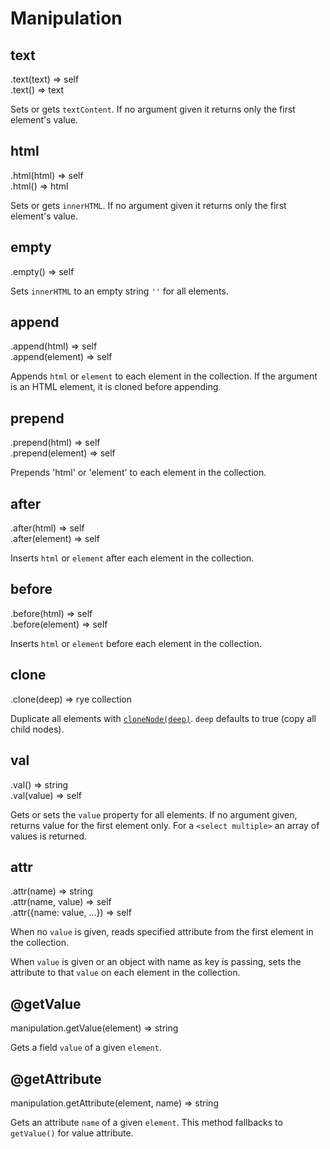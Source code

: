 Manipulation
==================

text
------------------
<div class="api">
    .text(text) <span>⇒ self</span><br>
    .text() <span>⇒ text</span>
</div>

Sets or gets `textContent`. If no argument given it returns only the first element's value.


html
------------------
<div class="api">
    .html(html) <span>⇒ self</span><br>
    .html() <span>⇒ html</span>
</div>

Sets or gets `innerHTML`. If no argument given it returns only the first element's value.


empty
------------------
<div class="api">
    .empty() <span>⇒ self</span>
</div>

Sets `innerHTML` to an empty string `''` for all elements.


append
------------------
<div class="api">
    .append(html) <span>⇒ self</span><br>
    .append(element) <span>⇒ self</span>
</div>

Appends `html` or `element` to each element in the collection. If the argument is an HTML element, it is cloned before appending.


prepend
------------------
<div class="api">
    .prepend(html) <span>⇒ self</span><br>
    .prepend(element) <span>⇒ self</span>
</div>

Prepends 'html' or 'element' to each element in the collection.


after
------------------
<div class="api">
    .after(html) <span>⇒ self</span><br>
    .after(element) <span>⇒ self</span>
</div>

Inserts `html` or `element` after each element in the collection.


before
------------------
<div class="api">
    .before(html) <span>⇒ self</span><br>
    .before(element) <span>⇒ self</span>
</div>

Inserts `html` or `element` before each element in the collection.


clone
------------------
<div class="api">
    .clone(deep) <span>⇒ rye collection</span>
</div>

Duplicate all elements with [`cloneNode(deep)`](https://developer.mozilla.org/en-US/docs/DOM/Node.cloneNode). `deep` defaults to true (copy all child nodes).


val
------------------
<div class="api">
    .val() <span>⇒ string</span><br>
    .val(value) <span>⇒ self</span>
</div>

Gets or sets the `value` property for all elements. If no argument given, returns value for the first element only. For a `<select multiple>` an array of values is returned.


attr
------------------
<div class="api">
    .attr(name) <span>⇒ string</span><br>
    .attr(name, value) <span>⇒ self</span><br>
    .attr({name: value, ...}) <span>⇒ self</span>
</div>

When no `value` is given, reads specified attribute from the first element in the collection. 

When `value` is given or an object with name as key is passing, sets the attribute to that `value` on each element in the collection.


@getValue
------------------
<div class="api">
    manipulation.getValue(element) <span>⇒ string</span>
</div>

Gets a field `value` of a given `element`.


@getAttribute
------------------
<div class="api">
    manipulation.getAttribute(element, name) <span>⇒ string</span>
</div>

Gets an attribute `name` of a given `element`. This method fallbacks to `getValue()` for value attribute.





